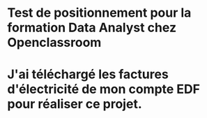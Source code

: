 # Test de positionnement pour la formation Data Analyst chez Openclassroom

# J'ai téléchargé les factures d'électricité de mon compte EDF pour réaliser ce projet.
